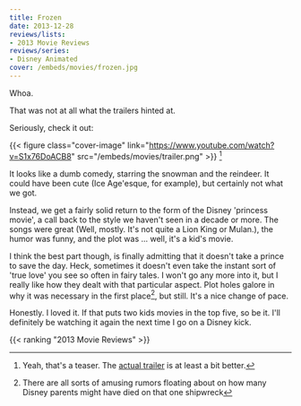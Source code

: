 ```yaml
---
title: Frozen
date: 2013-12-28
reviews/lists:
- 2013 Movie Reviews
reviews/series:
- Disney Animated
cover: /embeds/movies/frozen.jpg
---
```

Whoa.

That was not at all what the trailers hinted at.

<!--more-->

Seriously, check it out:

{{< figure class="cover-image" link="https://www.youtube.com/watch?v=S1x76DoACB8" src="/embeds/movies/trailer.png" >}} [^1]

It looks like a dumb comedy, starring the snowman and the reindeer. It could have been cute (Ice Age'esque, for example), but certainly not what we got.

Instead, we get a fairly solid return to the form of the Disney 'princess movie', a call back to the style we haven't seen in a decade or more. The songs were great (Well, mostly. It's not quite a Lion King or Mulan.), the humor was funny, and the plot was ... well, it's a kid's movie.

I think the best part though, is finally admitting that it doesn't take a prince to save the day. Heck, sometimes it doesn't even take the instant sort of 'true love' you see so often in fairy tales. I won't go any more into it, but I really like how they dealt with that particular aspect. Plot holes galore in why it was necessary in the first place[^2], but still. It's a nice change of pace.

Honestly. I loved it. If that puts two kids movies in the top five, so be it. I'll definitely be watching it again the next time I go on a Disney kick.

{{< ranking "2013 Movie Reviews" >}}

[^1]: Yeah, that's a teaser. The <a href="https://www.youtube.com/watch?v=TbQm5doF_Uc">actual trailer</a> is at least a bit better.
[^2]: There are all sorts of amusing rumors floating about on how many Disney parents might have died on that one shipwreck